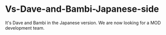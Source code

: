 # Vs-Dave-and-Bambi-Japanese-side
It's Dave and Bambi in the Japanese version. We are now looking for a MOD development team.
